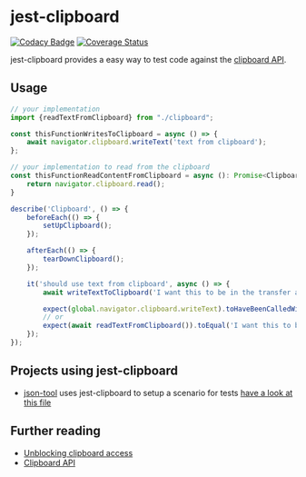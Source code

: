 # jest-clipboard

[![Codacy Badge](https://app.codacy.com/project/badge/Grade/c5447940689d43dabf57dad7c4d031df)](https://www.codacy.com/gh/marabesi/jest-clipboard/dashboard?utm_source=github.com&amp;utm_medium=referral&amp;utm_content=marabesi/jest-clipboard&amp;utm_campaign=Badge_Grade)
[![Coverage Status](https://coveralls.io/repos/github/marabesi/jest-clipboard/badge.svg?branch=main)](https://coveralls.io/github/marabesi/jest-clipboard?branch=main)

jest-clipboard provides a easy way to test code against the [clipboard API](https://developer.mozilla.org/en-US/docs/Web/API/Clipboard_API￧).

## Usage

```typescript
// your implementation  
import {readTextFromClipboard} from "./clipboard";

const thisFunctionWritesToClipboard = async () => {
    await navigator.clipboard.writeText('text from clipboard');
};

// your implementation to read from the clipboard
const thisFunctionReadContentFromClipboard = async (): Promise<ClipboardItems> => {
    return navigator.clipboard.read();
}

describe('Clipboard', () => {
    beforeEach(() => {
        setUpClipboard();
    });

    afterEach(() => {
        tearDownClipboard();
    });

    it('should use text from clipboard', async () => {
        await writeTextToClipboard('I want this to be in the transfer area');

        expect(global.navigator.clipboard.writeText).toHaveBeenCalledWith('text from clipboard');
        // or
        expect(await readTextFromClipboard()).toEqual('I want this to be in the transfer area');
    });
});
```

## Projects using jest-clipboard

- [json-tool](https://github.com/marabesi/json-tool) uses jest-clipboard to setup a scenario for tests [have a look at this file](https://github.com/marabesi/json-tool/blob/5c21086602c2fa8160a4a5d2962455fddb0a39bc/src/__test__/Clipboard.test.tsx)

## Further reading

- [Unblocking clipboard access](https://web.dev/async-clipboard)
- [Clipboard API](https://developer.mozilla.org/en-US/docs/Web/API/Clipboard_API)
